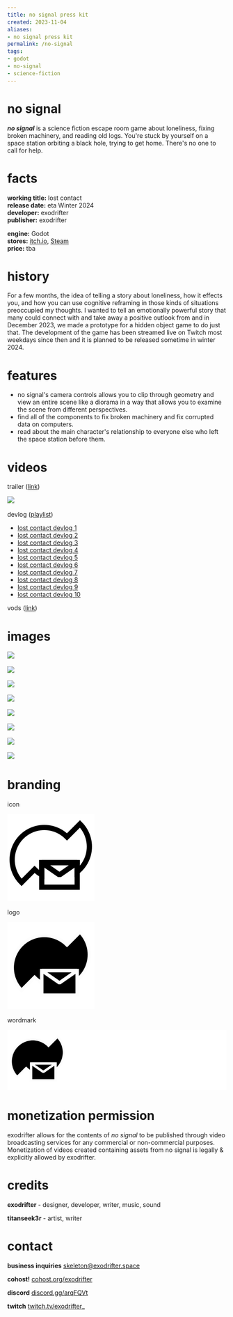 ```yaml
---
title: no signal press kit
created: 2023-11-04
aliases:
- no signal press kit
permalink: /no-signal
tags:
- godot
- no-signal
- science-fiction
---
```


# no signal

_**no signal**_ is a science fiction escape room game about loneliness, fixing broken machinery, and reading old logs. You're stuck by yourself on a space station orbiting a black hole, trying to get home. There's no one to call for help.

# facts

<div class="flex">
<div style="flex-grow: 1">

**working title:** lost contact<br/>
**release date:** eta Winter 2024<br/>
**developer:** exodrifter<br/>
**publisher:** exodrifter<br/>

</div>
<div style="flex-grow: 1">

**engine:** Godot<br/>
**stores:** [itch.io](https://exodrifter.itch.io/lost-contact), [Steam](https://store.steampowered.com/app/2840590/no_signal)<br/>
**price:** tba<br/>

</div>
</div>

# history

For a few months, the idea of telling a story about loneliness, how it effects you, and how you can use cognitive reframing in those kinds of situations preoccupied my thoughts. I wanted to tell an emotionally powerful story that many could connect with and take away a positive outlook from and in December 2023, we made a prototype for a hidden object game to do just that. The development of the game has been streamed live on Twitch most weekdays since then and it is planned to be released sometime in winter 2024.

# features

- no signal's camera controls allows you to clip through geometry and view an entire scene like a diorama in a way that allows you to examine the scene from different perspectives.
- find all of the components to fix broken machinery and fix corrupted data on computers.
- read about the main character's relationship to everyone else who left the space station before them.

# videos

trailer ([link](https://www.youtube.com/watch?v=Ed8CmFCwBzI))

![](https://www.youtube.com/watch?v=Ed8CmFCwBzI)

devlog ([playlist](https://www.youtube.com/playlist?list=PLd8SaP0bJwZK-WMlO0YxpJi3ZRxAqq2Ap))
- [lost contact devlog 1](../blog/20231224031713.md)
- [lost contact devlog 2](../blog/20231231003839.md)
- [lost contact devlog 3](../blog/20240106154120.md)
- [lost contact devlog 4](../blog/20240114134443.md)
- [lost contact devlog 5](../blog/20240120223842.md)
- [lost contact devlog 6](../blog/20240128044819.md)
- [lost contact devlog 7](../blog/20240204054934.md)
- [lost contact devlog 8](../blog/20240212031904.md)
- [lost contact devlog 9](../blog/20240221200148.md)
- [lost contact devlog 10](../blog/20240225175931.md)

vods ([link](https://vods.exodrifter.space/tag/lost-contact/))

# images

![](no-signal/screen-1.png)

![](no-signal/screen-2.png)

![](no-signal/screen-3.png)

![](no-signal/screen-4.png)

![](no-signal/screen-5.png)

![](no-signal/screen-6.png)

![](no-signal/screen-7.png)

![](no-signal/screen-8.png)

# branding

icon

![](no-signal/icon.svg)

logo

![](no-signal/logo.svg)

wordmark

![](no-signal/wordmark.svg)

# monetization permission

exodrifter allows for the contents of _no signal_ to be published through video broadcasting services for any commercial or non-commercial purposes. Monetization of videos created containing assets from no signal is legally & explicitly allowed by exodrifter.

# credits

**exodrifter** - designer, developer, writer, music, sound

**titanseek3r** - artist, writer

# contact

**business inquiries** [skeleton@exodrifter.space](mailto:skeleton@exodrifter.space)

**cohost!** [cohost.org/exodrifter](https://cohost.org/exodrifter)

**discord** [discord.gg/arqFQVt](https://discord.gg/arqFQVt)

**twitch** [twitch.tv/exodrifter_](https://twitch.tv/exodrifter_)
